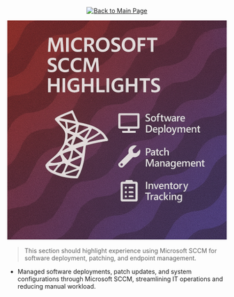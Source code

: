 <p align="center">
  <a href="https://github.com/Samuel-Cavada" target="_blank">
    <img src="https://img.shields.io/badge/Back_to_Main_Page-000000?style=for-the-badge&logo=github&logoColor=white" alt="Back to Main Page"/>
  </a>
</p>

<p align="center">
  <img src="https://raw.githubusercontent.com/Samuel-Cavada/Microsoft-SCCM-Highlights/main/images/SCCM.png" alt="Microsoft SCCM Highlights" width="600">
</p>

> This section should highlight experience using Microsoft SCCM for software deployment, patching, and endpoint management.

- Managed software deployments, patch updates, and system configurations through Microsoft SCCM, streamlining IT operations and reducing manual workload.

